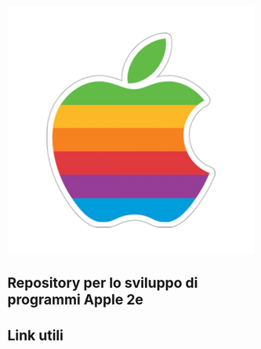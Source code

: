 
![logo](/00.ASSETS/images/apple-ii_logo.jpg)

# Repository per lo sviluppo di programmi Apple 2e

# Link utili
